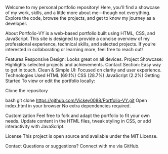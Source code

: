 Welcome to my personal portfolio repository! Here, you'll find a showcase of my work, skills, and a little more about me—though not everything. Explore the code, browse the projects, and get to know my journey as a developer.

About
Portfolio-VY is a web-based portfolio built using HTML, CSS, and JavaScript. This site is designed to provide a concise overview of my professional experience, technical skills, and selected projects. If you’re interested in collaborating or learning more, feel free to reach out!

Features
Responsive Design: Looks great on all devices.
Project Showcase: Highlights selected projects and achievements.
Contact Section: Easy way to get in touch.
Clean & Simple UI: Focused on clarity and user experience.
Technologies Used
HTML (69.1%)
CSS (28.7%)
JavaScript (2.2%)
Getting Started
To view or edit the portfolio locally:

Clone the repository

bash
git clone https://github.com/Vickey0088/Portfolio-VY.git
Open index.html in your browser
No extra dependencies required.

Customization
Feel free to fork and adapt the portfolio to fit your own needs. Update content in the HTML files, tweak styling in CSS, or add interactivity with JavaScript.

License
This project is open source and available under the MIT License.

Contact
Questions or suggestions?
Connect with me via GitHub.

